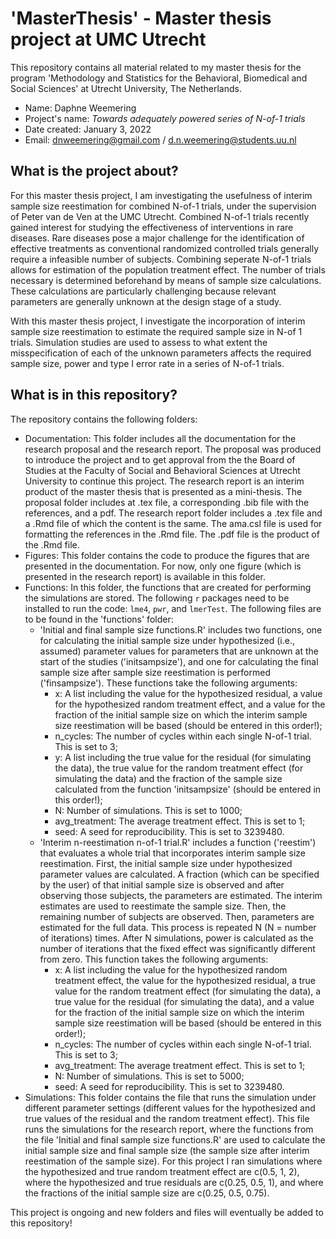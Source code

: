 # 'MasterThesis' - Master thesis project at UMC Utrecht
This repository contains all material related to my master thesis for the program 'Methodology and Statistics for the Behavioral, Biomedical and Social Sciences' at Utrecht University, The Netherlands.

- Name: Daphne Weemering
- Project's name: *Towards adequately powered series of N-of-1 trials*
- Date created: January 3, 2022
- Email: dnweemering@gmail.com / d.n.weemering@students.uu.nl

## What is the project about?
For this master thesis project, I am investigating the usefulness of interim sample size reestimation for combined N-of-1 trials, under the supervision of Peter van de Ven at the UMC Utrecht. Combined N-of-1 trials recently gained interest for studying the effectiveness of interventions in rare diseases. Rare diseases pose a major challenge for the identification of effective treatments as conventional randomized controlled trials generally require a infeasible number of subjects. Combining seperate N-of-1 trials allows for estimation of the population treatment effect. The number of trials necessary is determined beforehand by means of sample size calculations. These calculations are particularly challenging because relevant parameters are generally unknown at the design stage of a study. 

With this master thesis project, I investigate the incorporation of interim sample size reestimation to estimate the required sample size in N-of 1 trials. Simulation studies are used to assess to what extent the misspecification of each of the unknown parameters affects the required sample size, power and type I error rate in a series of N-of-1 trials.

## What is in this repository?
The repository contains the following folders:
- Documentation: This folder includes all the documentation for the research proposal and the research report. The proposal was produced to introduce the project and to get approval from the the Board of Studies at the Faculty of Social and Behavioral Sciences at Utrecht University to continue this project. The research report is an interim product of the master thesis that is presented as a mini-thesis. The proposal folder includes at .tex file, a corresponding .bib file with the references, and a pdf. The research report folder includes a .tex file and a .Rmd file of which the content is the same. The ama.csl file is used for formatting the references in the .Rmd file. The .pdf file is the product of the .Rmd file. 
- Figures: This folder contains the code to produce the figures that are presented in the documentation. For now, only one figure (which is presented in the research report) is available in this folder. 
- Functions: In this folder, the functions that are created for performing the simulations are stored. The following `r` packages need to be installed to run the code: `lme4`, `pwr`, and `lmerTest`. The following files are to be found in the 'functions' folder:
  - 'Initial and final sample size functions.R' includes two functions, one for calculating the initial sample size under hypothesized (i.e., assumed) parameter values for parameters that are unknown at the start of the studies ('initsampsize'), and one for calculating the final sample size after sample size reestimation is performed ('finsampsize'). These functions take the following arguments: 
    - x: A list including the value for the hypothesized residual, a value for the hypothesized random treatment effect, and a value for the fraction of the initial sample size on which the interim sample size reestimation will be based (should be entered in this order!);
    - n_cycles: The number of cycles within each single N-of-1 trial. This is set to 3; 
    - y: A list including the true value for the residual (for simulating the data), the true value for the random treatment effect (for simulating the data) and the fraction of the sample size calculated from the function 'initsampsize' (should be entered in this order!);
    - N: Number of simulations. This is set to 1000;
    - avg_treatment: The average treatment effect. This is set to 1;
    - seed: A seed for reproducibility. This is set to 3239480. 
  - 'Interim n-reestimation n-of-1 trial.R' includes a function ('reestim') that evaluates a whole trial that incorporates interim sample size reestimation. First, the initial sample size under hypothesized parameter values are calculated. A fraction (which can be specified by the user) of that initial sample size is observed and after observing those subjects, the parameters are estimated. The interim estimates are used to reestimate the sample size. Then, the remaining number of subjects are observed. Then, parameters are estimated for the full data. This process is repeated N (N = number of iterations) times. After N simulations, power is calculated as the number of iterations that the fixed effect was significantly different from zero. This function takes the following arguments: 
    - x: A list including the value for the hypothesized random treatment effect, the value for the hypothesized residual, a true value for the random treatment effect (for simulating the data), a true value for the residual (for simulating the data), and a value for the fraction of the initial sample size on which the interim sample size reestimation will be based (should be entered in this order!); 
    - n_cycles: The number of cycles within each single N-of-1 trial. This is set to 3; 
    - avg_treatment: The average treatment effect. This is set to 1;
    - N: Number of simulations. This is set to 5000;
    - seed: A seed for reproducibility. This is set to 3239480. 
- Simulations: This folder contains the file that runs the simulation under different parameter settings (different values for the hypothesized and true values of the residual and the random treatment effect). This file runs the simulations for the research report, where the functions from the file 'Initial and final sample size functions.R' are used to calculate the initial sample size and final sample size (the sample size after interim reestimation of the sample size). For this project I ran simulations where the hypothesized and true random treatment effect are c(0.5, 1, 2), where the hypothesized and true residuals are c(0.25, 0.5, 1), and where the fractions of the initial sample size are c(0.25, 0.5, 0.75). 


This project is ongoing and new folders and files will eventually be added to this repository! 
